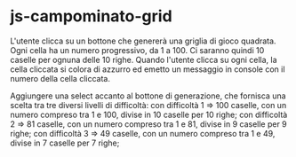 # js-campominato-grid

L'utente clicca su un bottone che genererà una griglia di gioco quadrata. Ogni cella ha un numero progressivo, da 1 a 100. Ci saranno quindi 10 caselle per ognuna delle 10 righe. Quando l'utente clicca su ogni cella, la cella cliccata si colora di azzurro ed emetto un messaggio in console con il numero della cella cliccata.

<!-- workflow -->
<!-- 
    - seleziono il container dentro il 'DOM'
    - creo un ciclo 'for' per inserire 100 elementi al interno del container
        - creo un elemento
        - aggiungo una classe al elemento creato
        - lo stampo nel 'DOM' 
    - aggiungo un eventlistener sul elemento appena creato per stilizarlo solo quando viene clickato
    - faccio un console.log per stampare il numero che corrisponde alla cella cliccata
-->


<!-- Bonus -->

Aggiungere una select accanto al bottone di generazione, che fornisca una scelta tra tre diversi livelli di difficoltà:
con difficoltà 1 => 100 caselle, con un numero compreso tra 1 e 100, divise in 10 caselle per 10 righe;
con difficoltà 2 => 81 caselle, con un numero compreso tra 1 e 81, divise in 9 caselle per 9 righe;
con difficoltà 3 => 49 caselle, con un numero compreso tra 1 e 49, divise in 7 caselle per 7 righe;
